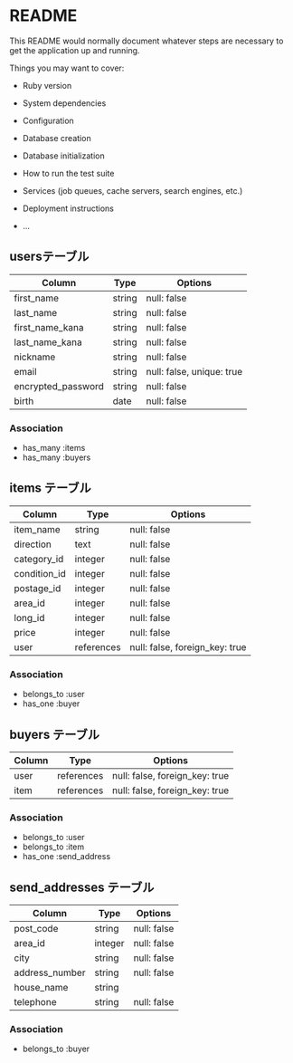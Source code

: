 # README

This README would normally document whatever steps are necessary to get the
application up and running.

Things you may want to cover:

* Ruby version

* System dependencies

* Configuration

* Database creation

* Database initialization

* How to run the test suite

* Services (job queues, cache servers, search engines, etc.)

* Deployment instructions

* ...

## usersテーブル

|Column               |Type    |Options                    |
|---------------------|--------|---------------------------|
| first_name          | string | null: false               |
| last_name           | string | null: false               |
| first_name_kana     | string | null: false               |
| last_name_kana      | string | null: false               |
| nickname            | string | null: false               |
| email               | string | null: false, unique: true |
| encrypted_password  | string | null: false               |
| birth               | date   | null: false               |



### Association
- has_many :items
- has_many :buyers

## items テーブル

| Column       | Type       | Options                        |
| -------------| ---------- | ------------------------------ |
| item_name    | string     | null: false                    |
| direction    | text       | null: false                    |
| category_id  | integer    | null: false                    |
| condition_id | integer    | null: false                    |
| postage_id   | integer    | null: false                    |
| area_id      | integer    | null: false                    |
| long_id      | integer    | null: false                    |
| price        | integer    | null: false                    |
| user         | references | null: false, foreign_key: true |


### Association

- belongs_to :user
- has_one :buyer

## buyers テーブル

| Column | Type       | Options                        |
| ------ | ---------- | ------------------------------ |
| user   | references | null: false, foreign_key: true |
| item   | references | null: false, foreign_key: true |

### Association

- belongs_to :user
- belongs_to :item
- has_one :send_address

## send_addresses テーブル

| Column         | Type       | Options     |
| ---------------| ---------- | ----------- |
| post_code      | string     | null: false |
| area_id        | integer    | null: false |
| city           | string     | null: false |
| address_number | string     | null: false |
| house_name     | string     |             |
| telephone      | string     | null: false |


### Association

- belongs_to :buyer